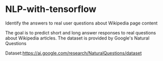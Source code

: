 # NLP-with-tensorflow
Identify the answers to real user questions about Wikipedia page content

The goal is to predict short and long answer responses to real questions 
about Wikipedia articles. The dataset is provided by Google's Natural Questions

Dataset:https://ai.google.com/research/NaturalQuestions/dataset
